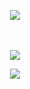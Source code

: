 <p align="center">
  <img src="https://discord.c99.nl/widget/theme-3/587253288366374933.png" />
</p>

<p align="center">
  <br><br>
  <img src="https://github-readme-stats.vercel.app/api/top-langs/?username=rixhy1337&layout=compact&theme=dark"<p align="center">
</p>

<p align="center">
  <img src="https://komarev.com/ghpvc/?username=rixhy1337&color=00FFFF" />
</p>
